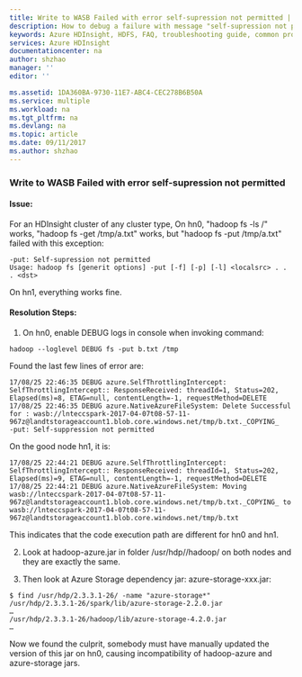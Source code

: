 ```yaml
---
title: Write to WASB Failed with error self-supression not permitted | Microsoft Docs
description: How to debug a failure with message "self-supression not permitted" when trying to call command "hdfs put"
keywords: Azure HDInsight, HDFS, FAQ, troubleshooting guide, common problems, local access
services: Azure HDInsight
documentationcenter: na
author: shzhao
manager: ''
editor: ''

ms.assetid: 1DA360BA-9730-11E7-ABC4-CEC278B6B50A
ms.service: multiple
ms.workload: na
ms.tgt_pltfrm: na
ms.devlang: na
ms.topic: article
ms.date: 09/11/2017
ms.author: shzhao
---
```


### Write to WASB Failed with error self-supression not permitted

#### Issue:

For an HDInsight cluster of any cluster type, On hn0, "hadoop fs -ls /" works, "hadoop fs -get /tmp/a.txt" works, but "hadoop fs -put /tmp/a.txt" failed with this exception:
~~~
-put: Self-supression not permitted
Usage: hadoop fs [generit options] -put [-f] [-p] [-l] <localsrc> . . . <dst>
~~~

On hn1, everything works fine.


#### Resolution Steps:

1. On hn0, enable DEBUG logs in console when invoking command:
~~~
hadoop --loglevel DEBUG fs -put b.txt /tmp
~~~

Found the last few lines of error are:
~~~
17/08/25 22:46:35 DEBUG azure.SelfThrottlingIntercept: SelfThrottlingIntercept:: ResponseReceived: threadId=1, Status=202, Elapsed(ms)=8, ETAG=null, contentLength=-1, requestMethod=DELETE
17/08/25 22:46:35 DEBUG azure.NativeAzureFileSystem: Delete Successful for : wasb://lnteccspark-2017-04-07t08-57-11-967z@landtstorageaccount1.blob.core.windows.net/tmp/b.txt._COPYING_
-put: Self-suppression not permitted
~~~

On the good node hn1, it is:
~~~
17/08/25 22:44:21 DEBUG azure.SelfThrottlingIntercept: SelfThrottlingIntercept:: ResponseReceived: threadId=1, Status=202, Elapsed(ms)=9, ETAG=null, contentLength=-1, requestMethod=DELETE
17/08/25 22:44:21 DEBUG azure.NativeAzureFileSystem: Moving wasb://lnteccspark-2017-04-07t08-57-11-967z@landtstorageaccount1.blob.core.windows.net/tmp/b.txt._COPYING_ to wasb://lnteccspark-2017-04-07t08-57-11-967z@landtstorageaccount1.blob.core.windows.net/tmp/b.txt
~~~

This indicates that the code execution path are different for hn0 and hn1.

2. Look at hadoop-azure.jar in folder /usr/hdp/<hdp-version>/hadoop/ on both nodes and they are exactly the same.

3. Then look at Azure Storage dependency jar: azure-storage-xxx.jar:
~~~
$ find /usr/hdp/2.3.3.1-26/ -name "azure-storage*"
/usr/hdp/2.3.3.1-26/spark/lib/azure-storage-2.2.0.jar
…
/usr/hdp/2.3.3.1-26/hadoop/lib/azure-storage-4.2.0.jar
…
~~~

Now we found the culprit, somebody must have manually updated the version of this jar on hn0, causing incompatibility of hadoop-azure and azure-storage jars.

